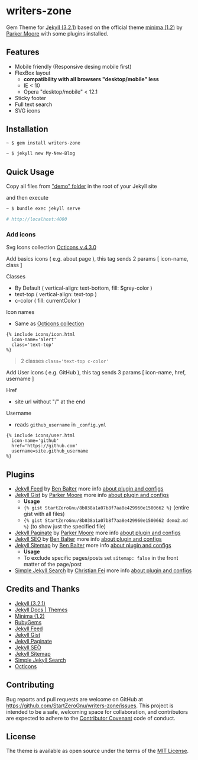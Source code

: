 # writers-zone

Gem Theme for [Jekyll (3.2.1)](https://jekyllrb.com/) based on the official theme
[minima (1.2)](https://github.com/jekyll/minima) by
[Parker Moore](https://github.com/parkr) with some plugins installed.

## Features

* Mobile friendly (Responsive desing mobile first)
* FlexBox layout
  * **compatibility with all browsers "desktop/mobile" less**
  * IE < 10
  * Opera "desktop/mobile" < 12.1
* Sticky footer
* Full text search
* SVG icons

## Installation

```sh
~ $ gem install writers-zone

~ $ jekyll new My-New-Blog
```

## Quick Usage

Copy all files from
["demo" folder](https://github.com/StartZeroGnu/writers-zone/tree/master/demo)
in the root of your Jekyll site

and then execute

```sh
~ $ bundle exec jekyll serve

# http://localhost:4000
```

### Add icons

Svg Icons collection [Octicons v.4.3.0](https://octicons.github.com/)

Add basics icons ( e.g. about page ), this tag sends 2 params [ icon-name, class ]

Classes
* By Default ( vertical-align: text-bottom, fill: $grey-color )
* text-top ( vertical-align: text-top )
* c-color ( fill: currentColor )

Icon names
* Same as [Octicons collection]((https://octicons.github.com/))

```
{% include icons/icon.html
  icon-name='alert'
  class='text-top'
%}
```

> 2 classes `class='text-top c-color'`

Add User icons ( e.g. GitHub ), this tag sends 3 params [ icon-name, href, username ]

Href
* site url without "/" at the end

Username
* reads `github_username` in `_config.yml`

```
{% include icons/user.html
  icon-name='github'
  href='https://github.com'
  username=site.github_username
%}
```

## Plugins

* [Jekyll Feed](https://rubygems.org/gems/jekyll-feed) by [Ben Balter](https://github.com/benbalter)
  more info [about plugin and configs](https://github.com/jekyll/jekyll-feed)
* [Jekyll Gist](https://rubygems.org/gems/jekyll-gist) by [Parker Moore](https://github.com/parkr)
  more info [about plugin and configs](https://github.com/jekyll/jekyll-gist)
  * **Usage**
  * `{% gist StartZeroGnu/8b038a1a07b8f7aa8e429960e1500662 %}` (entire gist with all files)
  * `{% gist StartZeroGnu/8b038a1a07b8f7aa8e429960e1500662 demo2.md %}`  (to show just the specified file)
* [Jekyll Paginate](https://rubygems.org/gems/jekyll-paginate) by [Parker Moore](https://github.com/parkr)
  more info [about plugin and configs](http://jekyllrb.com/docs/pagination/)
* [Jekyll SEO](https://rubygems.org/gems/jekyll-seo-tag) by [Ben Balter](https://github.com/benbalter)
  more info [about plugin and configs](https://github.com/jekyll/jekyll-seo-tag)
* [Jekyll Sitemap](https://rubygems.org/gems/jekyll-sitemap) by [Ben Balter](https://github.com/benbalter)
  more info [about plugin and configs](https://github.com/jekyll/jekyll-sitemap)
  * **Usage**
  *  To exclude specific pages/posts set `sitemap: false` in the front matter of the page/post
* [Simple Jekyll Search](https://github.com/christian-fei/Simple-Jekyll-Search) by [Christian Fei](https://github.com/christian-fei)
  more info [about plugin and configs](https://github.com/christian-fei/Simple-Jekyll-Search)

## Credits and Thanks

* [Jekyll (3.2.1)](http://jekyllrb.com)
* [Jekyll Docs | Themes](http://jekyllrb.com/docs/themes/)
* [Minima (1.2)](https://github.com/jekyll/minima)
* [RubyGems](https://rubygems.org)
* [Jekyll Feed](https://github.com/jekyll/jekyll-feed)
* [Jekyll Gist](https://github.com/jekyll/jekyll-gist)
* [Jekyll Paginate](https://github.com/jekyll/jekyll-paginate)
* [Jekyll SEO](https://github.com/jekyll/jekyll-seo-tag)
* [Jekyll Sitemap](https://github.com/jekyll/jekyll-sitemap)
* [Simple Jekyll Search](https://github.com/christian-fei/Simple-Jekyll-Search)
* [Octicons](https://github.com/primer/octicons/)

## Contributing

Bug reports and pull requests are welcome on GitHub at https://github.com/StartZeroGnu/writers-zone/issues. This project is intended to be a safe, welcoming space for collaboration, and contributors are expected to adhere to the [Contributor Covenant](http://contributor-covenant.org) code of conduct.

## License

The theme is available as open source under the terms of the [MIT License](/LICENSE.txt).
